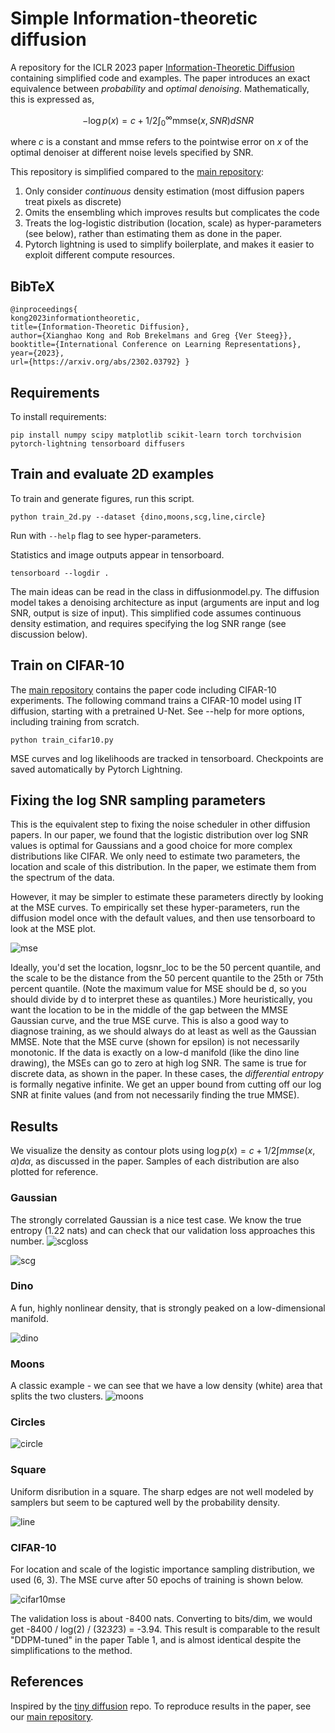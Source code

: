 # Simple Information-theoretic diffusion

A repository for the ICLR 2023 paper 
[Information-Theoretic Diffusion](https://arxiv.org/abs/2302.03792)
containing simplified code and examples. 
The paper introduces an exact equivalence between *probability* and *optimal denoising*. 
Mathematically, this is expressed as,
```math
-\log p(x) = c + 1/2\int_0^\infty \mbox{mmse}(x,SNR) dSNR
```
where $c$ is a constant and 
mmse refers to the pointwise error on $x$ of the optimal denoiser 
at different noise levels specified by SNR.

This repository is simplified compared to the [main repository](https://github.com/kxh001/ITdiffusion/):
1. Only consider *continuous* density estimation (most diffusion papers 
treat pixels as discrete)
2. Omits the ensembling which improves results but complicates the code 
3. Treats the log-logistic distribution (location, scale) as hyper-parameters (see below), 
rather than estimating them as done in the paper. 
4. Pytorch lightning is used to simplify boilerplate, 
and makes it easier to exploit different compute resources. 

## BibTeX
```
@inproceedings{
kong2023informationtheoretic,
title={Information-Theoretic Diffusion},
author={Xianghao Kong and Rob Brekelmans and Greg {Ver Steeg}},
booktitle={International Conference on Learning Representations},
year={2023},
url={https://arxiv.org/abs/2302.03792} }
```

## Requirements

To install requirements:

```setup
pip install numpy scipy matplotlib scikit-learn torch torchvision pytorch-lightning tensorboard diffusers
```

## Train and evaluate 2D examples

To train and generate figures, run this script.
```train
python train_2d.py --dataset {dino,moons,scg,line,circle}
```
Run with `--help` flag to see hyper-parameters.

Statistics and image outputs appear in tensorboard. 
```log
tensorboard --logdir .
```
The main ideas can be read in the class in diffusionmodel.py. 
The diffusion model takes a denoising architecture as input (arguments are input and log SNR, output is size of input).
This simplified code assumes continuous density estimation, and requires specifying the log SNR range 
(see discussion below).

## Train on CIFAR-10

The [main repository](https://github.com/kxh001/ITdiffusion/)
contains the paper code including CIFAR-10 experiments.
The following command trains a CIFAR-10 model using IT diffusion, starting with a pretrained U-Net. 
See --help for more options, including training from scratch. 

```train
python train_cifar10.py
```
MSE curves and log likelihoods are tracked in tensorboard. 
Checkpoints are saved automatically by Pytorch Lightning. 


## Fixing the log SNR sampling parameters
This is the equivalent step to fixing the noise scheduler in other diffusion papers. 
In our paper, we found that the logistic distribution over log SNR values is optimal 
for Gaussians and a good choice for more complex distributions like CIFAR. 
We only need to estimate two parameters, the location and scale of this distribution. 
In the paper, we estimate them from the spectrum of the data. 

However, it may be simpler to estimate these parameters directly by looking at the MSE 
curves.
To empirically set these hyper-parameters, run the diffusion model once with the 
default values, and then use tensorboard to look at the MSE plot. 

![mse](./assets/mse_example.png)

Ideally, you'd set the location, logsnr_loc to be the 50 percent quantile, 
and the scale to be the distance from the 50 percent quantile to the 25th or 75th percent quantile.
(Note the maximum value for MSE should be d, so you should divide by d to interpret these as quantiles.)
More heuristically, you want the location to be in the middle of the gap 
between the MMSE Gaussian curve, and the true MSE curve. This is also a good way to 
diagnose training, as we should always do at least as well as the Gaussian MMSE. 
Note that the MSE curve (shown for epsilon) is not necessarily monotonic. 
If the data is exactly on a low-d manifold (like the dino line drawing), the MSEs can go to zero at high log SNR.
The same is true for discrete data, as shown in the paper. In these cases, the *differential entropy* is formally 
negative infinite. We get an upper bound from cutting off our log SNR at finite values (and from not necessarily finding the true MMSE). 


## Results

We visualize the density as contour plots using
$\log p(x) = c + 1/2 \int mmse(x,\alpha) d\alpha$, as discussed in the paper. 
Samples of each distribution are also plotted for reference. 

### Gaussian 
The strongly correlated Gaussian is a nice test case. We know the true entropy  (1.22 nats) and can check 
that our validation loss approaches this number. 
![scgloss](./assets/scg_val_loss.png)

![scg](./assets/scg-contours.png)

### Dino
A fun, highly nonlinear density, that is strongly peaked on a low-dimensional manifold.

![dino](./assets/dino-contours.png)

### Moons
A classic example - we can see that we have a low density (white) area that splits the two clusters. 
![moons](./assets/moons-contours.png)

### Circles

![circle](./assets/circle-contours.png)

### Square

Uniform disribution in a square. The sharp edges are not well modeled by samplers but seem to be
captured well by the probability density.

![line](./assets/line-contours.png)

### CIFAR-10

For location and scale of the logistic importance sampling distribution, we used (6, 3).
The MSE curve after 50 epochs of training is shown below. 

![cifar10mse](./assets/cifar10_mse.png)

The validation loss is about -8400 nats. Converting to bits/dim, we would get
-8400 / log(2) / (32*32*3) = -3.94. 
This result is comparable to the result "DDPM-tuned" in the paper Table 1, 
and is almost identical despite the simplifications to the method. 

## References

Inspired by the [tiny diffusion](https://github.com/tanelp/tiny-diffusion) repo. 
To reproduce results in the paper, see our [main repository](https://github.com/kxh001/ITdiffusion/).
